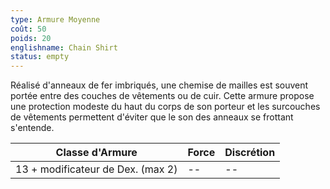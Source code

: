 ```yaml
---
type: Armure Moyenne
coût: 50
poids: 20
englishname: Chain Shirt
status: empty
---
```


Réalisé d'anneaux de fer imbriqués, une chemise de mailles est souvent portée entre des couches de vêtements ou de cuir. Cette armure propose une protection modeste du haut du corps de son porteur et les surcouches de vêtements permettent d'éviter que le son des anneaux se frottant s'entende.

| Classe d'Armure                   | Force | Discrétion |
| --------------------------------- | ----- | ---------- |
| 13 + modificateur de Dex. (max 2) | --    | --         |
